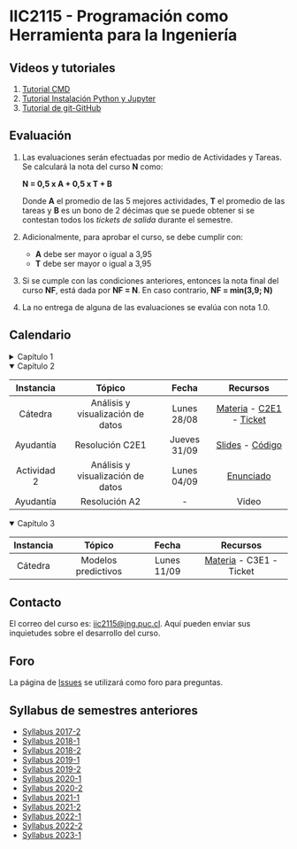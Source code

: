 # IIC2115 - Programación como Herramienta para la Ingeniería

## Videos y tutoriales

1. [Tutorial CMD](https://www.youtube.com/watch?v=qgFmMU6Pukc) 
1. [Tutorial Instalación Python y Jupyter](https://www.youtube.com/watch?v=FxHoi_ZRV4s) 
1. [Tutorial de git-GitHub](https://youtu.be/4WTjx_Rw65A)


## Evaluación

1. Las evaluaciones serán efectuadas por medio de Actividades y Tareas. Se calculará la nota del curso **N** como:

    **N = 0,5 x A + 0,5 x T + B**

    Donde **A** el promedio de las 5 mejores actividades, **T** el promedio de las tareas y **B** es un bono de 2 décimas que se puede obtener si se contestan todos los _tickets de salida_ durante el semestre.

1.  Adicionalmente, para aprobar el curso, se debe cumplir con:
    - **A** debe ser mayor o igual a 3,95
    - **T** debe ser mayor o igual a 3,95
      
1. Si se cumple con las condiciones anteriores, entonces la nota final del curso **NF**, está dada por **NF = N**. En caso contrario, **NF = min(3,9; N)**
1. La no entrega de alguna de las evaluaciones se evalúa con nota 1.0.

## Calendario 

<details>
<summary>Capítulo 1</summary>

| Instancia   | Tópico               | Fecha        | Recursos |
| :-:         | :-:                  | :-:          | :-:      |
| Cátedra     | Introducción         | Jueves 10/08 | [Materia](Material%20de%20clases/Capítulo%201/) - [C1E1](Material%20de%20clases/Capítulo%201/Ejercicios/C1E1.pdf) - [Ticket E1](https://forms.gle/MpdoGa4Vzx7QcXRb6) - [E2](Material%20de%20clases/Capítulo%201/Ejercicios/C1E2.pdf)|
| Ayudantía   | Resolución C1E1      | Jueves 17/08 | [Código](Ayudantías/Ayudantía%201) | 
| Actividad 1 | POO y EDD            | Lunes 21/08  | [Enunciado](../../blob/main/Actividades/A1/A1.pdf) | 
</details>

<details open>
<summary>Capítulo 2</summary>
   
| Instancia   | Tópico                            | Fecha        | Recursos |
| :-:         | :-:                               | :-:          | :-:      |
| Cátedra     | Análisis y visualización de datos | Lunes 28/08  | [Materia](Material%20de%20clases/Capítulo%202) - [C2E1](Material%20de%20clases/Capítulo%202/Ejercicios/C2E1.pdf) - [Ticket](https://forms.gle/cYB8ut3N5EkVTSjZ9) |
| Ayudantía   | Resolución C2E1                   | Jueves 31/09 | [Slides](Ayudantías/Ayudantía%202/Ayudantía%202.pdf) - [Código](../../blob/main/Ayudantías/Ayudantía%202/solucion_C2E1.ipynb)| 
| Actividad 2 | Análisis y visualización de datos | Lunes 04/09  | [Enunciado](Actividades/A2/A2.pdf)|
| Ayudantía   | Resolución A2                     | -            | Video|
</details>


<details open>
<summary>Capítulo 3</summary>
   
| Instancia         | Tópico                    | Fecha        | Recursos |
| :-:               | :-:                       | :-:          | :-:      |
| Cátedra           | Modelos predictivos       | Lunes 11/09  | [Materia](Material%20de%20clases/Capítulo%203) - C3E1 - Ticket |
</details>
<!--
| Ayudantía parte a | Datos geoespaciales y SIG | Jueves 12/05 | Slides - [Código](Ayudantías/C3a/Solución%20C3a.ipynb)| 
| Cátedra parte b   | Use de redes/grafos       | Lunes 16/05  | [Notebooks](Material%20de%20clases/Capítulo%203/Parte%20b/Notebooks/01%20-%20Manejo%20de%20redes.ipynb) - [Slides](Material%20de%20clases/Capítulo%203/Parte%20b/Slides/01%20-%20Manejo%20de%20redes.pdf) - [Ejemplos](Material%20de%20clases/Capítulo%203/Parte%20b/Ejemplos/ejemplos_C3b.ipynb) - [Ejercicios](Material%20de%20clases/Capítulo%203/Parte%20b/Ejercicios/C3b.pdf) - [Ticket](https://forms.gle/NqwKEyEHjHhbt1wG9) |
| Ayudantía parte b | Uso de redes/grafos       | Jueves 19/05 | [Slides](Ayudantías/C3b/Ayudantía%20C3b.pdf) - [Código](Ayudantías/C3b/Solución%20C3b.ipynb) | 
| Laboratorio 3     |                           | Lunes 23/05 a jueves 02/06 | [Enunciado](Laboratorios/L3/L3.pdf) |
</details>

<details>
<summary>Capítulo 4</summary>
   
| Instancia         | Tópico                    | Fecha        | Recursos |
| :-:               | :-:                       | :-:          | :-:      |
| Cátedra parte a   | Bases de datos relacionales y Web scraping | Lunes 06/06  | [Notebooks](../../tree/master/Material%20de%20clases/Capítulo%204/Parte%20a/Notebooks) - [Slides](Material%20de%20clases/Capítulo%204/Parte%20a/Slides/01%20-%20Bases%20de%20datos%20relacionales.pdf) - [Ejercicios](Material%20de%20clases/Capítulo%204/Parte%20a/Ejercicios/C4a.pdf) - [Ticket](https://forms.gle/C7Pag3BwKDFiSgrA9) |
| Ayudantía parte a | Bases de datos relacionales | Jueves 09/06 | [Slides](Ayudantías/C4a/Ayudantia%20C4a.pdf) - [Código](Ayudantías/C4a/Solución%20C4a.ipynb) | 
| Cátedra parte b   | Consultas en SQL          | Lunes 13/06  |  [Notebooks](Material%20de%20clases/Capítulo%204/Parte%20b/Notebooks/04%20-%20Consultas%20sobre%20bases%20de%20datos%20relacionales.ipynb) - [Slides](Material%20de%20clases/Capítulo%204/Parte%20b/Slides/01%20-%20Consultas%20en%20SQL.pdf) - [Ejemplos](Material%20de%20clases/Capítulo%204/Parte%20b/Ejemplos/ejemplos_C4b.ipynb) - [Ejercicios](Material%20de%20clases/Capítulo%204/Parte%20b/Ejercicios/C4b.pdf) - [Ticket](https://forms.gle/y7WKb94WZ8UkA9oN6) |
| Ayudantía parte b | Consultas en SQL       | Jueves 16/06 | [Slides](Ayudantías/C4b/Ayudantia%20C4b.pdf) - [Código](Ayudantías/C4b/Solución%20C4b.ipynb) | 
| Laboratorio 4     |                        | Lunes 20/06 a domingo 03/07 | [Enunciado](Laboratorios/L4/L4.pdf) |
</details>

-->

## Notas
Las notas oficiales se irán actualizando en [Canvas](https://cursos.canvas.uc.cl/).

<!--
## Entregas atrasadas de laboratorios
Tienen hasta 12 horas después de la hora de entrega de los laboratorios para llenar [este formulario](https://docs.google.com/forms/d/1no0BQIlv5ET1iAvhJAw8lqec1CX-VE6IQz71t4CQyr0/edit) con los datos del commit que desean que sea revisado, en caso que no se llene el form dentro del plazo se revisará el último commit (de la carpeta LX correspondiente) dentro del plazo de entrega.


## Recorrección

Si quiere recorregir, contará con una semana desde que se publica el feedback en su repositorio (a menos que se avise otro plazo de forma oficial), es decir, si el feedback se publica un lunes (entre las 0:00 y 23:59) tendrá plazo hasta el próximo lunes a las 23:59.
* Solo puede mandar a recorregir por [este formulario](https://docs.google.com/forms/d/1i1peDx2b5F5CyQd5SGgA2eaBBxkE0_3KXkbeJtPdbJg).
* No se aceptarán correos para solicitar recorrección ni solicitudes fuera de plazo.
* Sea explícito en lo que desea recorregir, brindando los argumentos correspondientes. Solicitudes del tipo "Revisar todo nuevamente", o "Debiera tener mayor puntaje" no serán consideradas.
* Tenga en cuenta que al recorregir su nota puede subir, bajar o mantenerse.
* El profesor/ayudante que revise su solicitud tiene la facultad de modificar puntaje en apartados no solicitados por el alumno. 
* La calificación obtenida luego de la recorrección no es apelable, la nota se actualizará en la planilla oficial y se publicará otro feedback respecto a la recorrección en las issues de su repositorio privado.

-->
## Contacto

El correo del curso es: iic2115@ing.puc.cl. Aquí pueden enviar sus inquietudes sobre el desarrollo del curso. <!--Solicitudes de recorrección pedidas a través de este medio no serán consideradas.-->

## Foro

La página de [Issues](../../issues) se utilizará como foro para preguntas.

## Syllabus de semestres anteriores
* [Syllabus 2017-2](https://github.com/IIC2115/Syllabus-2017-2)
* [Syllabus 2018-1](https://github.com/IIC2115/Syllabus-2018-1)
* [Syllabus 2018-2](https://github.com/IIC2115/Syllabus-2018-2)
* [Syllabus 2019-1](https://github.com/IIC2115/Syllabus-2019-1)
* [Syllabus 2019-2](https://github.com/IIC2115/Syllabus-2019-2)
* [Syllabus 2020-1](https://github.com/IIC2115/Syllabus-2020-1)
* [Syllabus 2020-2](https://github.com/IIC2115/Syllabus-2020-2)
* [Syllabus 2021-1](https://github.com/IIC2115/Syllabus-2021-1)
* [Syllabus 2021-2](https://github.com/IIC2115/Syllabus-2021-2)
* [Syllabus 2022-1](https://github.com/IIC2115/Syllabus-2022-1)
* [Syllabus 2022-2](https://github.com/IIC2115/Syllabus-2022-2)
* [Syllabus 2023-1](https://github.com/IIC2115/Syllabus-2023-1)
